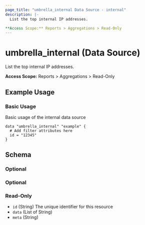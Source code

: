 ```yaml
---
page_title: "umbrella_internal Data Source - internal"
description: |-
  List the top internal IP addresses.

**Access Scope:** Reports > Aggregations > Read-Only
---
```


# umbrella_internal (Data Source)

List the top internal IP addresses.

**Access Scope:** Reports > Aggregations > Read-Only

## Example Usage


### Basic Usage

Basic usage of the internal data source

```hcl
data "umbrella_internal" "example" {
  # Add filter attributes here
  id = "12345"
}
```



## Schema

### Optional



### Optional



### Read-Only

- `id` (String) The unique identifier for this resource
- `data` (List of String) 
- `meta` (String) 



